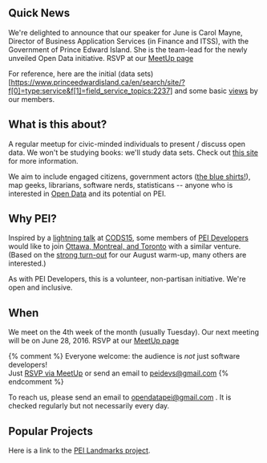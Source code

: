 ## Quick News

We're delighted to announce that our speaker for June is Carol Mayne, Director of Business Application Services (in Finance and ITSS), with the Government of Prince Edward Island. She is the team-lead for the newly unveiled Open Data initiative. RSVP at our [MeetUp page](http://bit.ly/28CrfDZ)

For reference, here are the initial (data sets)[https://www.princeedwardisland.ca/en/search/site/?f[0]=type:service&f[1]=field_service_topics:2237] and some basic [views](https://github.com/peidevs/OpenDataBookClub/blob/master/doc/LocalResources.md) by our members.

## What is this about?
A regular meetup for civic-minded individuals to present / discuss open data. We won't be studying books: we'll study data sets. Check out [this site](http://opendatabook.club) for more information.

We aim to include engaged citizens, government actors ([the blue shirts!](http://ruk.ca/content/man-blue-shirt)), map geeks, librarians, software nerds, statisticans -- anyone who is interested in [Open Data](http://thirtyforsixty.blogspot.ca/2015/02/what-is-open-data-part-1.html) and its potential on PEI.

## Why PEI?
Inspired by a [lightning talk](http://kittmcg.github.io/ODO-CODS15/#/) at [CODS15](http://opendatasummit.ca/en/), some members of [PEI Developers](http://peidevs.github.io/) would like to join [Ottawa, Montreal, and Toronto](http://opendatabook.club/#list-of-active-open-data-book-clubs) with a similar venture. (Based on the [strong turn-out](http://www.meetup.com/PEI-Developers/events/223130904/) for our August warm-up, many others are interested.)

As with PEI Developers, this is a volunteer, non-partisan initiative. We're open and inclusive.

## When

We meet on the 4th week of the month (usually Tuesday). Our next meeting will be on June 28, 2016. RSVP at our [MeetUp page](http://bit.ly/28CrfDZ)

{% comment %} 
Everyone welcome: the audience is *not* just software developers!  
Just [RSVP via MeetUp](http://www.meetup.com/Open-Data-PEI) or send an email to peidevs@gmail.com
{% endcomment %}

To reach us, please send an email to opendatapei@gmail.com . It is checked regularly but not necessarily every day.

## Popular Projects

Here is a link to the [PEI Landmarks project](http://peidevs.github.io/OpenDataBookClub/landmarks/landmarks.html). 
